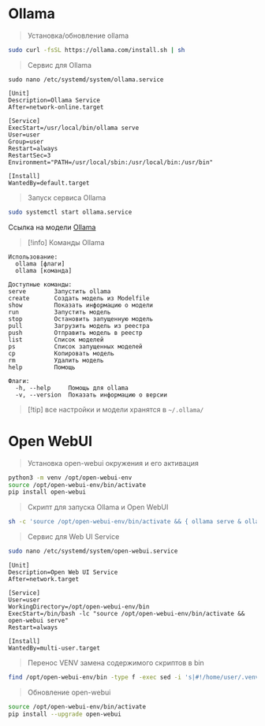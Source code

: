 # Ollama

>Установка/обновление ollama
```bash
sudo curl -fsSL https://ollama.com/install.sh | sh
```

>Сервис для Ollama
```
sudo nano /etc/systemd/system/ollama.service
```

```
[Unit]  
Description=Ollama Service  
After=network-online.target  
  
[Service]  
ExecStart=/usr/local/bin/ollama serve  
User=user  
Group=user  
Restart=always  
RestartSec=3  
Environment="PATH=/usr/local/sbin:/usr/local/bin:/usr/bin"  
  
[Install]  
WantedBy=default.target
```

>Запуск сервиса Ollama
```bash
sudo systemctl start ollama.service
```

Ссылка на модели [Ollama](https://ollama.com/search)

>[!info] Команды Ollama
```
Использование:
  ollama [флаги]
  ollama [команда]

Доступные команды:
serve        Запустить ollama
create       Создать модель из Modelfile
show         Показать информацию о модели
run          Запустить модель
stop         Остановить запущенную модель
pull         Загрузить модель из реестра
push         Отправить модель в реестр
list         Список моделей
ps           Список запущенных моделей
cp           Копировать модель
rm           Удалить модель
help         Помощь

Флаги:
  -h, --help     Помощь для ollama
  -v, --version  Показать информацию о версии
```

>[!tip] все настройки и модели хранятся в `~/.ollama/`

# Open WebUI

>Установка open-webui окружения и его активация
```bash
python3 -m venv /opt/open-webui-env
source /opt/open-webui-env/bin/activate
pip install open-webui
```

>Скрипт для запуска Ollama и Open WebUI
```bash
sh -c 'source /opt/open-webui-env/bin/activate && { ollama serve & ollama_pid=$!; open-webui serve; wait $ollama_pid; } && xdg-open http://0.0.0.0:8080/'
```

>Сервис для Web UI Service
```bash
sudo nano /etc/systemd/system/open-webui.service
```

```
[Unit]
Description=Open Web UI Service
After=network.target

[Service]
User=user
WorkingDirectory=/opt/open-webui-env/bin
ExecStart=/bin/bash -lc "source /opt/open-webui-env/bin/activate && open-webui serve"
Restart=always

[Install]
WantedBy=multi-user.target
```


>Перенос VENV замена содержимого скриптов в bin
```bash
find /opt/open-webui-env/bin -type f -exec sed -i 's|#!/home/user/.venv/open-webui-env/bin/python3.11|#!/usr/bin/env python3|' {} +
```

>Обновление open-webui
```bash
source /opt/open-webui-env/bin/activate  
pip install --upgrade open-webui
```





